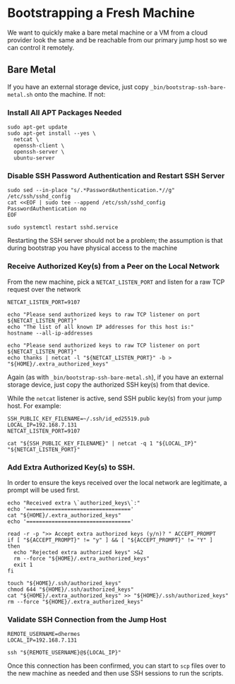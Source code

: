 # Bootstrapping a Fresh Machine

We want to quickly make a bare metal machine or a VM from a cloud provider
look the same and be reachable from our primary jump host so we can control
it remotely.

## Bare Metal

If you have an external storage device, just copy
`_bin/bootstrap-ssh-bare-metal.sh` onto the machine. If not:

### Install All APT Packages Needed

```
sudo apt-get update
sudo apt-get install --yes \
  netcat \
  openssh-client \
  openssh-server \
  ubuntu-server
```

### Disable SSH Password Authentication and Restart SSH Server

```
sudo sed --in-place "s/.*PasswordAuthentication.*//g" /etc/ssh/sshd_config
cat <<EOF | sudo tee --append /etc/ssh/sshd_config
PasswordAuthentication no
EOF

sudo systemctl restart sshd.service
```

Restarting the SSH server should not be a problem; the assumption is that
during bootstrap you have physical access to the machine

### Receive Authorized Key(s) from a Peer on the Local Network

From the new machine, pick a `NETCAT_LISTEN_PORT` and listen for a raw TCP
request over the network

```
NETCAT_LISTEN_PORT=9107

echo "Please send authorized keys to raw TCP listener on port ${NETCAT_LISTEN_PORT}"
echo "The list of all known IP addresses for this host is:"
hostname --all-ip-addresses

echo "Please send authorized keys to raw TCP listener on port ${NETCAT_LISTEN_PORT}"
echo thanks | netcat -l "${NETCAT_LISTEN_PORT}" -b > "${HOME}/.extra_authorized_keys"
```

Again (as with `_bin/bootstrap-ssh-bare-metal.sh`), if you have an external
storage device, just copy the authorized SSH key(s) from that device.

While the `netcat` listener is active, send SSH public key(s) from your jump
host. For example:

```
SSH_PUBLIC_KEY_FILENAME=~/.ssh/id_ed25519.pub
LOCAL_IP=192.168.7.131
NETCAT_LISTEN_PORT=9107

cat "${SSH_PUBLIC_KEY_FILENAME}" | netcat -q 1 "${LOCAL_IP}" "${NETCAT_LISTEN_PORT}"
```

### Add Extra Authorized Key(s) to SSH.

In order to ensure the keys received over the local network are legitimate,
a prompt will be used first.

```
echo "Received extra \`authorized_keys\`:"
echo '================================='
cat "${HOME}/.extra_authorized_keys"
echo '================================='

read -r -p ">> Accept extra authorized keys (y/n)? " ACCEPT_PROMPT
if [ "${ACCEPT_PROMPT}" != "y" ] && [ "${ACCEPT_PROMPT}" != "Y" ]
then
  echo "Rejected extra authorized keys" >&2
  rm --force "${HOME}/.extra_authorized_keys"
  exit 1
fi

touch "${HOME}/.ssh/authorized_keys"
chmod 644 "${HOME}/.ssh/authorized_keys"
cat "${HOME}/.extra_authorized_keys" >> "${HOME}/.ssh/authorized_keys"
rm --force "${HOME}/.extra_authorized_keys"
```

### Validate SSH Connection from the Jump Host

```
REMOTE_USERNAME=dhermes
LOCAL_IP=192.168.7.131

ssh "${REMOTE_USERNAME}@${LOCAL_IP}"
```

Once this connection has been confirmed, you can start to `scp` files over
to the new machine as needed and then use SSH sessions to run the scripts.
